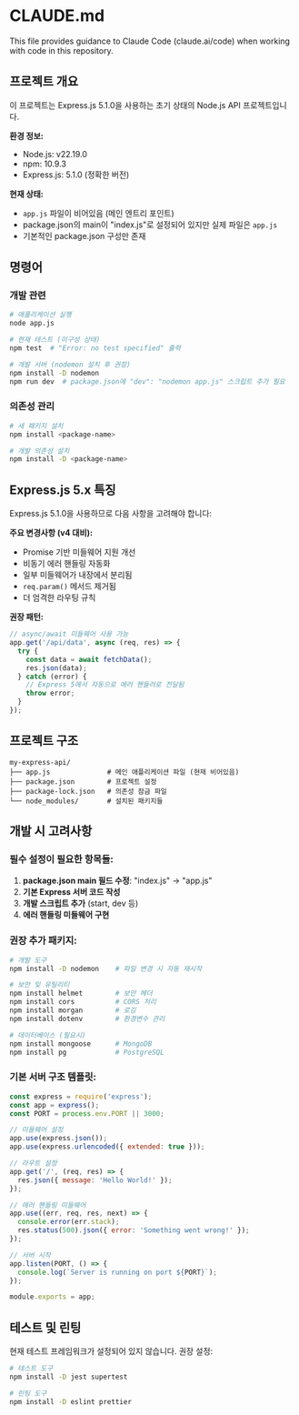 # CLAUDE.md

This file provides guidance to Claude Code (claude.ai/code) when working with code in this repository.

## 프로젝트 개요

이 프로젝트는 Express.js 5.1.0을 사용하는 초기 상태의 Node.js API 프로젝트입니다.

**환경 정보:**
- Node.js: v22.19.0
- npm: 10.9.3
- Express.js: 5.1.0 (정확한 버전)

**현재 상태:**
- `app.js` 파일이 비어있음 (메인 엔트리 포인트)
- package.json의 main이 "index.js"로 설정되어 있지만 실제 파일은 `app.js`
- 기본적인 package.json 구성만 존재

## 명령어

### 개발 관련
```bash
# 애플리케이션 실행
node app.js

# 현재 테스트 (미구성 상태)
npm test  # "Error: no test specified" 출력

# 개발 서버 (nodemon 설치 후 권장)
npm install -D nodemon
npm run dev  # package.json에 "dev": "nodemon app.js" 스크립트 추가 필요
```

### 의존성 관리
```bash
# 새 패키지 설치
npm install <package-name>

# 개발 의존성 설치
npm install -D <package-name>
```

## Express.js 5.x 특징

Express.js 5.1.0을 사용하므로 다음 사항을 고려해야 합니다:

**주요 변경사항 (v4 대비):**
- Promise 기반 미들웨어 지원 개선
- 비동기 에러 핸들링 자동화
- 일부 미들웨어가 내장에서 분리됨
- `req.param()` 메서드 제거됨
- 더 엄격한 라우팅 규칙

**권장 패턴:**
```javascript
// async/await 미들웨어 사용 가능
app.get('/api/data', async (req, res) => {
  try {
    const data = await fetchData();
    res.json(data);
  } catch (error) {
    // Express 5에서 자동으로 에러 핸들러로 전달됨
    throw error;
  }
});
```

## 프로젝트 구조

```
my-express-api/
├── app.js              # 메인 애플리케이션 파일 (현재 비어있음)
├── package.json        # 프로젝트 설정
├── package-lock.json   # 의존성 잠금 파일
└── node_modules/       # 설치된 패키지들
```

## 개발 시 고려사항

### 필수 설정이 필요한 항목들:
1. **package.json main 필드 수정**: "index.js" → "app.js"
2. **기본 Express 서버 코드 작성**
3. **개발 스크립트 추가** (start, dev 등)
4. **에러 핸들링 미들웨어 구현**

### 권장 추가 패키지:
```bash
# 개발 도구
npm install -D nodemon    # 파일 변경 시 자동 재시작

# 보안 및 유틸리티
npm install helmet        # 보안 헤더
npm install cors          # CORS 처리
npm install morgan        # 로깅
npm install dotenv        # 환경변수 관리

# 데이터베이스 (필요시)
npm install mongoose      # MongoDB
npm install pg            # PostgreSQL
```

### 기본 서버 구조 템플릿:
```javascript
const express = require('express');
const app = express();
const PORT = process.env.PORT || 3000;

// 미들웨어 설정
app.use(express.json());
app.use(express.urlencoded({ extended: true }));

// 라우트 설정
app.get('/', (req, res) => {
  res.json({ message: 'Hello World!' });
});

// 에러 핸들링 미들웨어
app.use((err, req, res, next) => {
  console.error(err.stack);
  res.status(500).json({ error: 'Something went wrong!' });
});

// 서버 시작
app.listen(PORT, () => {
  console.log(`Server is running on port ${PORT}`);
});

module.exports = app;
```

## 테스트 및 린팅

현재 테스트 프레임워크가 설정되어 있지 않습니다. 권장 설정:

```bash
# 테스트 도구
npm install -D jest supertest

# 린팅 도구
npm install -D eslint prettier
```